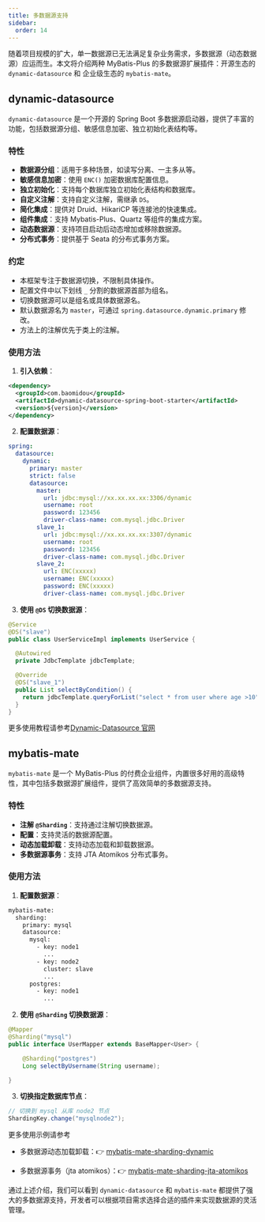 ```yaml
---
title: 多数据源支持
sidebar:
  order: 14
---
```


随着项目规模的扩大，单一数据源已无法满足复杂业务需求，多数据源（动态数据源）应运而生。本文将介绍两种 MyBatis-Plus 的多数据源扩展插件：开源生态的 `dynamic-datasource` 和 企业级生态的 `mybatis-mate`。

## dynamic-datasource

`dynamic-datasource` 是一个开源的 Spring Boot 多数据源启动器，提供了丰富的功能，包括数据源分组、敏感信息加密、独立初始化表结构等。

### 特性

- **数据源分组**：适用于多种场景，如读写分离、一主多从等。
- **敏感信息加密**：使用 `ENC()` 加密数据库配置信息。
- **独立初始化**：支持每个数据库独立初始化表结构和数据库。
- **自定义注解**：支持自定义注解，需继承 `DS`。
- **简化集成**：提供对 Druid、HikariCP 等连接池的快速集成。
- **组件集成**：支持 Mybatis-Plus、Quartz 等组件的集成方案。
- **动态数据源**：支持项目启动后动态增加或移除数据源。
- **分布式事务**：提供基于 Seata 的分布式事务方案。

### 约定

- 本框架专注于数据源切换，不限制具体操作。
- 配置文件中以下划线 `_` 分割的数据源首部为组名。
- 切换数据源可以是组名或具体数据源名。
- 默认数据源名为 `master`，可通过 `spring.datasource.dynamic.primary` 修改。
- 方法上的注解优先于类上的注解。

### 使用方法

1. **引入依赖**：

```xml
<dependency>
  <groupId>com.baomidou</groupId>
  <artifactId>dynamic-datasource-spring-boot-starter</artifactId>
  <version>${version}</version>
</dependency>
```

2. **配置数据源**：

```yaml
spring:
  datasource:
    dynamic:
      primary: master
      strict: false
      datasource:
        master:
          url: jdbc:mysql://xx.xx.xx.xx:3306/dynamic
          username: root
          password: 123456
          driver-class-name: com.mysql.jdbc.Driver
        slave_1:
          url: jdbc:mysql://xx.xx.xx.xx:3307/dynamic
          username: root
          password: 123456
          driver-class-name: com.mysql.jdbc.Driver
        slave_2:
          url: ENC(xxxxx)
          username: ENC(xxxxx)
          password: ENC(xxxxx)
          driver-class-name: com.mysql.jdbc.Driver
```

3. **使用 `@DS` 切换数据源**：

```java
@Service
@DS("slave")
public class UserServiceImpl implements UserService {

  @Autowired
  private JdbcTemplate jdbcTemplate;

  @Override
  @DS("slave_1")
  public List selectByCondition() {
    return jdbcTemplate.queryForList("select * from user where age >10");
  }
}
```

更多使用教程请参考[Dynamic-Datasource 官网](https://github.com/baomidou/dynamic-datasource)

## mybatis-mate

`mybatis-mate` 是一个 MyBatis-Plus 的付费企业组件，内置很多好用的高级特性，其中包括多数据源扩展组件，提供了高效简单的多数据源支持。

### 特性

- **注解 `@Sharding`**：支持通过注解切换数据源。
- **配置**：支持灵活的数据源配置。
- **动态加载卸载**：支持动态加载和卸载数据源。
- **多数据源事务**：支持 JTA Atomikos 分布式事务。

### 使用方法

1. **配置数据源**：

```xml
mybatis-mate:
  sharding:
    primary: mysql
    datasource:
      mysql:
        - key: node1
          ...
        - key: node2
          cluster: slave
          ...
      postgres:
        - key: node1
          ...
```

2. **使用 `@Sharding` 切换数据源**：

```java
@Mapper
@Sharding("mysql")
public interface UserMapper extends BaseMapper<User> {

    @Sharding("postgres")
    Long selectByUsername(String username);

}
```

3. **切换指定数据库节点**：

```java
// 切换到 mysql 从库 node2 节点
ShardingKey.change("mysqlnode2");
```

更多使用示例请参考

- 多数据源动态加载卸载：👉 [mybatis-mate-sharding-dynamic](https://gitee.com/baomidou/mybatis-mate-examples/tree/master/mybatis-mate-sharding-dynamic)

- 多数据源事务（jta atomikos）：👉 [mybatis-mate-sharding-jta-atomikos](https://gitee.com/baomidou/mybatis-mate-examples/tree/master/mybatis-mate-sharding-jta-atomikos)

通过上述介绍，我们可以看到 `dynamic-datasource` 和 `mybatis-mate` 都提供了强大的多数据源支持，开发者可以根据项目需求选择合适的插件来实现数据源的灵活管理。
